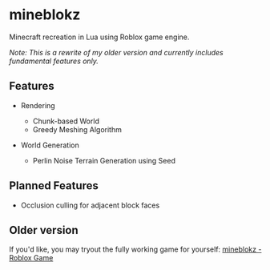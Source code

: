 # mineblokz

Minecraft recreation in Lua using Roblox game engine.

_Note: This is a rewrite of my older version and currently includes fundamental features only._

## Features

- Rendering

  - Chunk-based World
  - Greedy Meshing Algorithm

- World Generation
  - Perlin Noise Terrain Generation using Seed

## Planned Features

- Occlusion culling for adjacent block faces

## Older version

If you'd like, you may tryout the fully working game for yourself:
[mineblokz - Roblox Game](https://www.roblox.com/games/15610760492/mineblokz)
